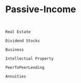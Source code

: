 # Passive-Income


```


Real Estate

Dividend Stocks

Business

Intellectual Property

PeerToPeerLending

Annuities



```



